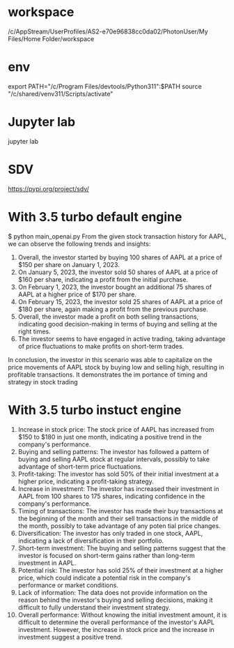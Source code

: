 # workspace
/c/AppStream/UserProfiles/AS2-e70e96838cc0da02/PhotonUser/My Files/Home Folder/workspace

# env
export PATH="/c/Program Files/devtools/Python311":$PATH
source "/c/shared/venv311/Scripts/activate"

# Jupyter lab
jupyter lab


# SDV
https://pypi.org/project/sdv/

# With 3.5 turbo default engine
$ python main_openai.py
From the given stock transaction history for AAPL, we can observe the following trends and insights:

1. Overall, the investor started by buying 100 shares of AAPL at a price of $150 per share on January 1, 2023.
2. On January 5, 2023, the investor sold 50 shares of AAPL at a price of $160 per share, indicating a profit from the initial purchase.
3. On February 1, 2023, the investor bought an additional 75 shares of AAPL at a higher price of $170 per share.
4. On February 15, 2023, the investor sold 25 shares of AAPL at a price of $180 per share, again making a profit from the previous purchase.
5. Overall, the investor made a profit on both selling transactions, indicating good decision-making in terms of buying and selling at the right times.
6. The investor seems to have engaged in active trading, taking advantage of price fluctuations to make profits on short-term trades.

In conclusion, the investor in this scenario was able to capitalize on the price movements of AAPL stock by buying low and selling high, resulting in profitable transactions. It demonstrates the im
portance of timing and strategy in stock trading

# With 3.5 turbo instuct engine
1. Increase in stock price: The stock price of AAPL has increased from $150 to $180 in just one month, indicating a positive trend in the company's performance.
2. Buying and selling patterns: The investor has followed a pattern of buying and selling AAPL stock at regular intervals, possibly to take advantage of short-term price fluctuations.
3. Profit-taking: The investor has sold 50% of their initial investment at a higher price, indicating a profit-taking strategy.
4. Increase in investment: The investor has increased their investment in AAPL from 100 shares to 175 shares, indicating confidence in the company's performance.
5. Timing of transactions: The investor has made their buy transactions at the beginning of the month and their sell transactions in the middle of the month, possibly to take advantage of any poten
tial price changes.
6. Diversification: The investor has only traded in one stock, AAPL, indicating a lack of diversification in their portfolio.
7. Short-term investment: The buying and selling patterns suggest that the investor is focused on short-term gains rather than long-term investment in AAPL.
8. Potential risk: The investor has sold 25% of their investment at a higher price, which could indicate a potential risk in the company's performance or market conditions.
9. Lack of information: The data does not provide information on the reason behind the investor's buying and selling decisions, making it difficult to fully understand their investment strategy.
10. Overall performance: Without knowing the initial investment amount, it is difficult to determine the overall performance of the investor's AAPL investment. However, the increase in stock price
and the increase in investment suggest a positive trend.